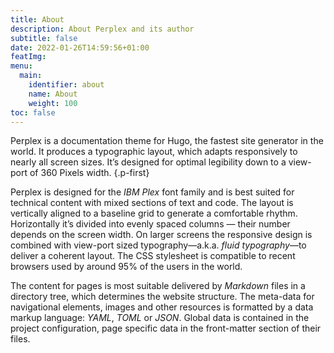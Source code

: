 ```yaml
---
title: About
description: About Perplex and its author
subtitle: false
date: 2022-01-26T14:59:56+01:00
featImg:
menu:
  main: 
    identifier: about
    name: About
    weight: 100
toc: false
---
```


Perplex is a documentation theme for Hugo, the fastest site generator in the world. It produces a typographic layout, which adapts responsively to nearly all screen sizes. It’s designed for optimal legibility down to a view-port of 360 Pixels width.
{.p-first} <!--more-->

Perplex is designed for the _IBM Plex_ font family and is best suited for technical content with mixed sections of text and code. The layout is vertically aligned to a baseline grid to generate a comfortable rhythm. Horizontally it’s divided into evenly spaced columns — their number depends on the screen width. On larger screens the responsive design is combined with view-port sized typography—a.k.a. _fluid typography_—to deliver a coherent layout. The CSS stylesheet is compatible to recent browsers used by around 95\% of the users in the world.

The content for pages is most suitable delivered by _Markdown_ files in a directory tree, which determines the website structure. The meta-data for navigational elements, images and other resources is formatted by a data markup language: _YAML_, _TOML_ or _JSON_. Global data is contained in the project configuration, page specific data in the front-matter section of their files.
